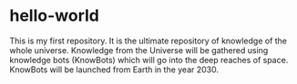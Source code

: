 # hello-world
This is my first repository. It is the ultimate repository of knowledge of the whole universe.
Knowledge from the Universe will be gathered using knowledge bots (KnowBots) which will go into the deep reaches of space.
KnowBots will be launched from Earth in the year 2030.
